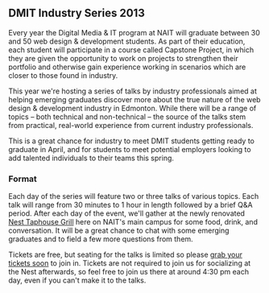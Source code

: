 ## DMIT Industry Series 2013

Every year the Digital Media & IT program at NAIT will graduate between 30 and 50 web design & development students. As part of their education, each student will participate in a course called Capstone Project, in which they are given the opportunity to work on projects to strengthen their portfolio and otherwise gain experience working in scenarios which are closer to those found in industry.

This year we're hosting a series of talks by industry professionals aimed at helping emerging graduates discover more about the true nature of the web design &amp; development industry in Edmonton. While there will be a range of topics &ndash; both technical and non-technical &ndash; the source of the talks stem from practical, real-world experience from current industry professionals.

This is a great chance for industry to meet DMIT students getting ready to graduate in April, and for students to meet potential employers looking to add talented individuals to their teams this spring.

### Format

Each day of the series will feature two or three talks of various topics. Each talk will range from 30 minutes to 1 hour in length followed by a brief Q&A period. After each day of the event, we'll gather at the newly renovated [Nest Taphouse Grill](http://www.nesttaphousegrill.com/) here on NAIT's main campus for some food, drink, and conversation. It will be a great chance to chat with some emerging graduates and to field a few more questions from them.

Tickets are free, but seating for the talks is limited so please [grab your tickets soon](http://industryseries.eventbrite.com/) to join in. Tickets are not required to join us for socializing at the Nest afterwards, so feel free to join us there at around 4:30 pm each day, even if you can't make it to the talks.
